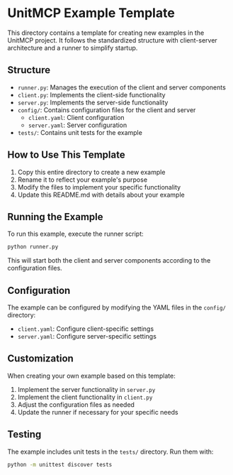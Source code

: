 # UnitMCP Example Template

This directory contains a template for creating new examples in the UnitMCP project. It follows the standardized structure with client-server architecture and a runner to simplify startup.

## Structure

- `runner.py`: Manages the execution of the client and server components
- `client.py`: Implements the client-side functionality
- `server.py`: Implements the server-side functionality
- `config/`: Contains configuration files for the client and server
  - `client.yaml`: Client configuration
  - `server.yaml`: Server configuration
- `tests/`: Contains unit tests for the example

## How to Use This Template

1. Copy this entire directory to create a new example
2. Rename it to reflect your example's purpose
3. Modify the files to implement your specific functionality
4. Update this README.md with details about your example

## Running the Example

To run this example, execute the runner script:

```bash
python runner.py
```

This will start both the client and server components according to the configuration files.

## Configuration

The example can be configured by modifying the YAML files in the `config/` directory:

- `client.yaml`: Configure client-specific settings
- `server.yaml`: Configure server-specific settings

## Customization

When creating your own example based on this template:

1. Implement the server functionality in `server.py`
2. Implement the client functionality in `client.py`
3. Adjust the configuration files as needed
4. Update the runner if necessary for your specific needs

## Testing

The example includes unit tests in the `tests/` directory. Run them with:

```bash
python -m unittest discover tests
```
